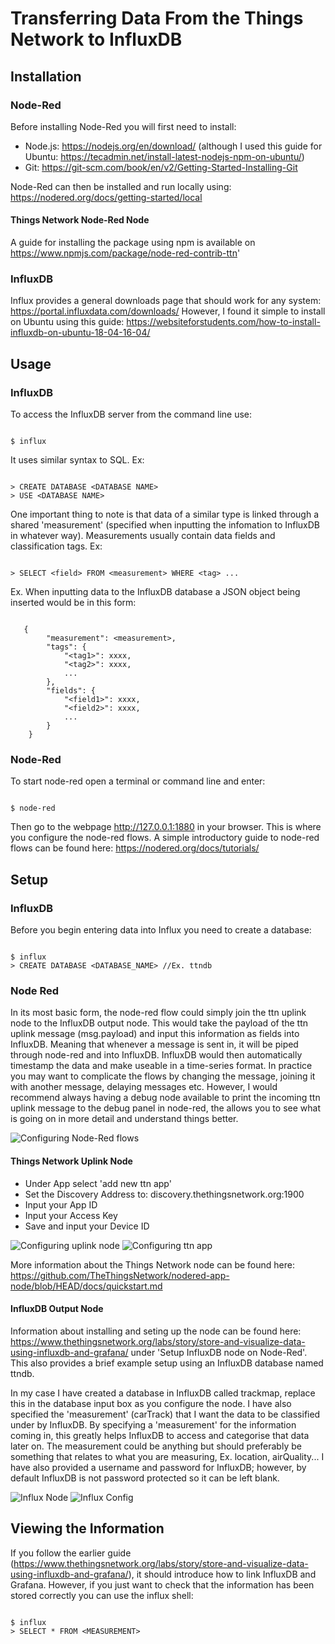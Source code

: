 # Transferring Data From the Things Network to InfluxDB

## Installation

### Node-Red

Before installing Node-Red you will first need to install:
* Node.js: https://nodejs.org/en/download/ (although I used this guide for Ubuntu: https://tecadmin.net/install-latest-nodejs-npm-on-ubuntu/)
* Git: https://git-scm.com/book/en/v2/Getting-Started-Installing-Git

Node-Red can then be installed and run locally using: https://nodered.org/docs/getting-started/local

#### Things Network Node-Red Node

A guide for installing the package using npm is available on https://www.npmjs.com/package/node-red-contrib-ttn'

### InfluxDB

Influx provides a general downloads page that should work for any system: https://portal.influxdata.com/downloads/
However, I found it simple to install on Ubuntu using this guide: https://websiteforstudents.com/how-to-install-influxdb-on-ubuntu-18-04-16-04/

## Usage

### InfluxDB

To access the InfluxDB server from the command line use:

```

$ influx

```
It uses similar syntax to SQL. Ex:

```

> CREATE DATABASE <DATABASE NAME>
> USE <DATABASE NAME>

```

One important thing to note is that data of a similar type is linked through a shared 'measurement' (specified when inputting the infomation to InfluxDB in whatever way). Measurements usually contain data fields and classification tags. Ex:

```

> SELECT <field> FROM <measurement> WHERE <tag> ...

```

Ex. When inputting data to the InfluxDB database a JSON object being inserted would be in this form:

```

   {
        "measurement": <measurement>,
        "tags": {
            "<tag1>": xxxx,
            "<tag2>": xxxx,
            ... 
        },
        "fields": {
            "<field1>": xxxx,
            "<field2>": xxxx,
            ...
        }
    }

```

### Node-Red

To start node-red open a terminal or command line and enter:

```

$ node-red

```

Then go to the webpage http://127.0.0.1:1880 in your browser. This is where you configure the node-red flows. A simple introductory guide to node-red flows can be found here: https://nodered.org/docs/tutorials/

## Setup

### InfluxDB

Before you begin entering data into Influx you need to create a database:

```

$ influx
> CREATE DATABASE <DATABASE_NAME> //Ex. ttndb

```
### Node Red

In its most basic form, the node-red flow could simply join the ttn uplink node to the InfluxDB output node. This would take the payload of the ttn uplink message (msg.payload) and input this information as fields into InfluxDB. Meaning that whenever a message is sent in, it will be piped through node-red and into InfluxDB. InfluxDB would then automatically timestamp the data and make useable in a time-series format. In practice you may want to complicate the flows by changing the message, joining it with another message, delaying messages etc. However, I would recommend always having a debug node available to print the incoming ttn uplink message to the debug panel in node-red, the allows you to see what is going on in more detail and understand things better.

![Configuring Node-Red flows](https://github.com/SteveAJubb/IoTInternships/blob/ttn_to_influx_via_nodered/flows.png)

#### Things Network Uplink Node

* Under App select 'add new ttn app'
* Set the Discovery Address to: discovery.thethingsnetwork.org:1900
* Input your App ID
* Input your Access Key
* Save and input your Device ID

![Configuring uplink node](https://github.com/seth20012/practiceIoT/blob/ttn_to_mqtt/uplinkNode.png)
![Configuring ttn app](https://github.com/seth20012/practiceIoT/blob/ttn_to_mqtt/ttnappnode.png)

More information about the Things Network node can be found here: https://github.com/TheThingsNetwork/nodered-app-node/blob/HEAD/docs/quickstart.md

#### InfluxDB Output Node

Information about installing and seting up the node can be found here: https://www.thethingsnetwork.org/labs/story/store-and-visualize-data-using-influxdb-and-grafana/ under 'Setup InfluxDB node on Node-Red'. This also provides a brief example setup using an InfluxDB database named ttndb. 

In my case I have created a database in InfluxDB called trackmap, replace this in the database input box as you configure the node. I have also specified the 'measurement' (carTrack) that I want the data to be classified under by InfluxDB. By specifying a 'measurement' for the information coming in, this greatly helps InfluxDB to access and categorise that data later on. The measurement could be anything but should preferably be something that relates to what you are measuring, Ex. location, airQuality... I have also provided a username and password for InfluxDB; however, by default InfluxDB is not password protected so it can be left blank.

![Influx Node](https://github.com/SteveAJubb/IoTInternships/blob/ttn_to_influx_via_node_red/influx_out.png)
![Influx Config](https://github.com/SteveAJubb/IoTInternships/blob/ttn_to_influx_via_node_red/influx_node_config.png)



## Viewing the Information

If you follow the earlier guide (https://www.thethingsnetwork.org/labs/story/store-and-visualize-data-using-influxdb-and-grafana/), it should introduce how to link InfluxDB and Grafana. However, if you just want to check that the information has been stored correctly you can use the influx shell:

```

$ influx
> SELECT * FROM <MEASUREMENT>

```


